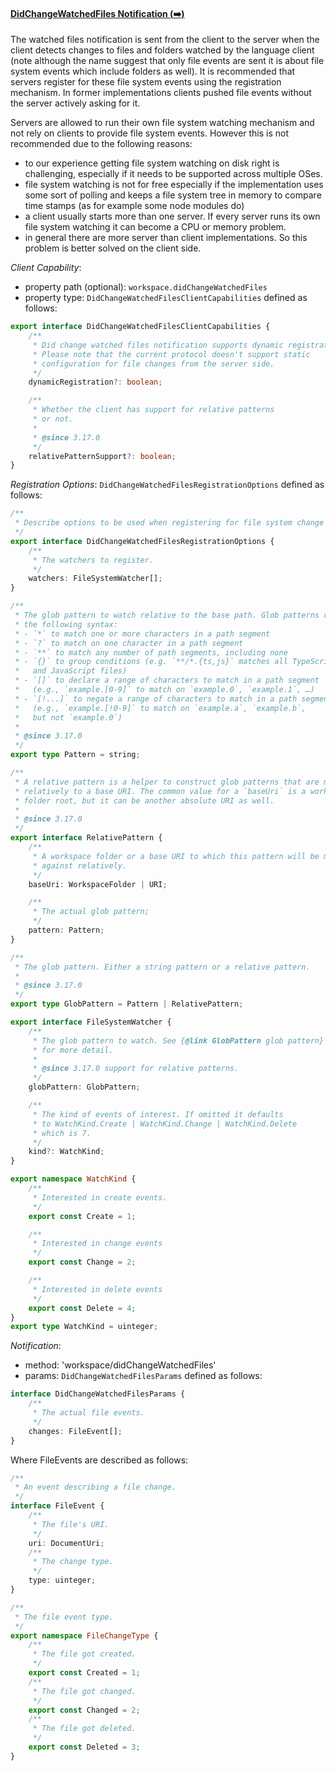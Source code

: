 #### <a href="#workspace_didChangeWatchedFiles" name="workspace_didChangeWatchedFiles" class="anchor">DidChangeWatchedFiles Notification (:arrow_right:)</a>

The watched files notification is sent from the client to the server when the client detects changes to files and folders watched by the language client (note although the name suggest that only file events are sent it is about file system events which include folders as well). It is recommended that servers register for these file system events using the registration mechanism. In former implementations clients pushed file events without the server actively asking for it.

Servers are allowed to run their own file system watching mechanism and not rely on clients to provide file system events. However this is not recommended due to the following reasons:

- to our experience getting file system watching on disk right is challenging, especially if it needs to be supported across multiple OSes.
- file system watching is not for free especially if the implementation uses some sort of polling and keeps a file system tree in memory to compare time stamps (as for example some node modules do)
- a client usually starts more than one server. If every server runs its own file system watching it can become a CPU or memory problem.
- in general there are more server than client implementations. So this problem is better solved on the client side.

_Client Capability_:
* property path (optional): `workspace.didChangeWatchedFiles`
* property type: `DidChangeWatchedFilesClientCapabilities` defined as follows:

<div class="anchorHolder"><a href="#didChangeWatchedFilesClientCapabilities" name="didChangeWatchedFilesClientCapabilities" class="linkableAnchor"></a></div>

```typescript
export interface DidChangeWatchedFilesClientCapabilities {
	/**
	 * Did change watched files notification supports dynamic registration.
	 * Please note that the current protocol doesn't support static
	 * configuration for file changes from the server side.
	 */
	dynamicRegistration?: boolean;

	/**
	 * Whether the client has support for relative patterns
	 * or not.
	 *
	 * @since 3.17.0
	 */
	relativePatternSupport?: boolean;
}
```

_Registration Options_: `DidChangeWatchedFilesRegistrationOptions` defined as follows:

<div class="anchorHolder"><a href="#didChangeWatchedFilesRegistrationOptions" name="didChangeWatchedFilesRegistrationOptions" class="linkableAnchor"></a></div>

```typescript
/**
 * Describe options to be used when registering for file system change events.
 */
export interface DidChangeWatchedFilesRegistrationOptions {
	/**
	 * The watchers to register.
	 */
	watchers: FileSystemWatcher[];
}
```

<div class="anchorHolder"><a href="#pattern" name="pattern" class="linkableAnchor"></a></div>

```typescript
/**
 * The glob pattern to watch relative to the base path. Glob patterns can have
 * the following syntax:
 * - `*` to match one or more characters in a path segment
 * - `?` to match on one character in a path segment
 * - `**` to match any number of path segments, including none
 * - `{}` to group conditions (e.g. `**​/*.{ts,js}` matches all TypeScript
 *   and JavaScript files)
 * - `[]` to declare a range of characters to match in a path segment
 *   (e.g., `example.[0-9]` to match on `example.0`, `example.1`, …)
 * - `[!...]` to negate a range of characters to match in a path segment
 *   (e.g., `example.[!0-9]` to match on `example.a`, `example.b`,
 *   but not `example.0`)
 *
 * @since 3.17.0
 */
export type Pattern = string;
```

<div class="anchorHolder"><a href="#relativePattern" name="relativePattern" class="linkableAnchor"></a></div>

```typescript
/**
 * A relative pattern is a helper to construct glob patterns that are matched
 * relatively to a base URI. The common value for a `baseUri` is a workspace
 * folder root, but it can be another absolute URI as well.
 *
 * @since 3.17.0
 */
export interface RelativePattern {
	/**
	 * A workspace folder or a base URI to which this pattern will be matched
	 * against relatively.
	 */
	baseUri: WorkspaceFolder | URI;

	/**
	 * The actual glob pattern;
	 */
	pattern: Pattern;
}
```

<div class="anchorHolder"><a href="#globPattern" name="globPattern" class="linkableAnchor"></a></div>

```typescript
/**
 * The glob pattern. Either a string pattern or a relative pattern.
 *
 * @since 3.17.0
 */
export type GlobPattern = Pattern | RelativePattern;
```

<div class="anchorHolder"><a href="#fileSystemWatcher" name="fileSystemWatcher" class="linkableAnchor"></a></div>

```typescript
export interface FileSystemWatcher {
	/**
	 * The glob pattern to watch. See {@link GlobPattern glob pattern}
	 * for more detail.
	 *
 	 * @since 3.17.0 support for relative patterns.
	 */
	globPattern: GlobPattern;

	/**
	 * The kind of events of interest. If omitted it defaults
	 * to WatchKind.Create | WatchKind.Change | WatchKind.Delete
	 * which is 7.
	 */
	kind?: WatchKind;
}
```

<div class="anchorHolder"><a href="#watchKind" name="watchKind" class="linkableAnchor"></a></div>

```typescript
export namespace WatchKind {
	/**
	 * Interested in create events.
	 */
	export const Create = 1;

	/**
	 * Interested in change events
	 */
	export const Change = 2;

	/**
	 * Interested in delete events
	 */
	export const Delete = 4;
}
export type WatchKind = uinteger;
```

_Notification_:
* method: 'workspace/didChangeWatchedFiles'
* params: `DidChangeWatchedFilesParams` defined as follows:

<div class="anchorHolder"><a href="#didChangeWatchedFilesParams" name="didChangeWatchedFilesParams" class="linkableAnchor"></a></div>

```typescript
interface DidChangeWatchedFilesParams {
	/**
	 * The actual file events.
	 */
	changes: FileEvent[];
}
```

Where FileEvents are described as follows:

<div class="anchorHolder"><a href="#fileEvent" name="fileEvent" class="linkableAnchor"></a></div>

```typescript
/**
 * An event describing a file change.
 */
interface FileEvent {
	/**
	 * The file's URI.
	 */
	uri: DocumentUri;
	/**
	 * The change type.
	 */
	type: uinteger;
}
```

<div class="anchorHolder"><a href="#fileChangeType" name="fileChangeType" class="linkableAnchor"></a></div>

```typescript
/**
 * The file event type.
 */
export namespace FileChangeType {
	/**
	 * The file got created.
	 */
	export const Created = 1;
	/**
	 * The file got changed.
	 */
	export const Changed = 2;
	/**
	 * The file got deleted.
	 */
	export const Deleted = 3;
}
```
